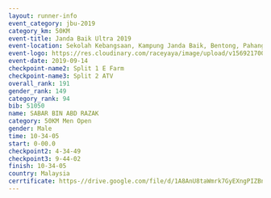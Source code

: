 ```yaml
---
layout: runner-info 
event_category: jbu-2019 
category_km: 50KM 
event-title: Janda Baik Ultra 2019
event-location: Sekolah Kebangsaan, Kampung Janda Baik, Bentong, Pahang, Malaysia 
event-logo: https://res.cloudinary.com/raceyaya/image/upload/v1569217009/logo/janda-baik_vch1pc.jpg 
event-date: 2019-09-14 
checkpoint-name2: Split 1 E Farm 
checkpoint-name3: Split 2 ATV 
overall_rank: 191
gender_rank: 149
category_rank: 94
bib: 51050
name: SABAR BIN ABD RAZAK
category: 50KM Men Open
gender: Male
time: 10-34-05
start: 0-00.0
checkpoint2: 4-34-49
checkpoint3: 9-44-02
finish: 10-34-05
country: Malaysia
cerrtificate: https-//drive.google.com/file/d/1A8AnU8taWmrk7GyEXngPIZBnCGug3_np/view?usp=sharing
---
```

